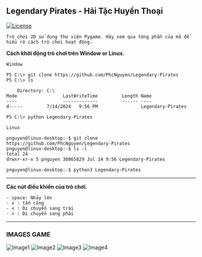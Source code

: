 ## Legendary Pirates - Hải Tặc Huyền Thoại 
[![License](https://img.shields.io/github/license/mashape/apistatus.svg)](https://github.com/PhcNguyen/Legendary-Pirates/blob/main/.github/LICENSE)

`Trò chơi 2D sử dụng thư viện Pygame. Hãy xem qua từng phần của mã để hiểu rõ cách trò chơi hoạt động.`

**Cách khởi động trò chơi trên Window or Linux.**

`Window`
```
PS C:\> git clone https://github.com/PhcNguyen/Legendary-Pirates
PS C:\> ls

    Directory: C:\
Mode                 LastWriteTime         Length Name
----                 -------------         ------ ----
d-----         7/14/2024   9:56 PM                Legendary-Pirates

PS C:\> python Legendary-Pirates
```

`Linux`
```
pnguyen@linux-desktop:-$ git clone https://github.com/PhcNguyen/Legendary-Pirates
pnguyen@linux-desktop:-$ ls -l
total 24
drwxr-xr-x 5 pnguyen 30865829 Jul 14 9:56 Legendary-Pirates

pnguyen@linux-desktop:-$ python3 Legendary-Pirates
```
---
**Các nút điều khiển của trò chơi.**
```
- space: Nhảy lên
- x : tấn công
- < : Di chuyển sang trái
- > : Di chuyển sang phải
```
---
### IMAGES GAME
![Image1](https://github.com/PhcNguyen/Legendary-Pirates/blob/main/.github/images/image1.png)
![Image2](https://github.com/PhcNguyen/Legendary-Pirates/blob/main/.github/images/image2.png)
![Image3](https://github.com/PhcNguyen/Legendary-Pirates/blob/main/.github/images/image3.png)
![Image4](https://github.com/PhcNguyen/Legendary-Pirates/blob/main/.github/images/image4.png)